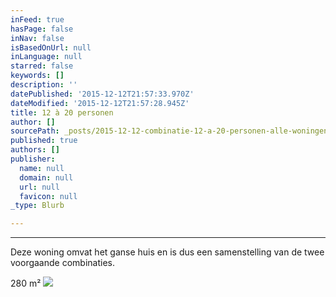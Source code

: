 ```yaml
---
inFeed: true
hasPage: false
inNav: false
isBasedOnUrl: null
inLanguage: null
starred: false
keywords: []
description: ''
datePublished: '2015-12-12T21:57:33.970Z'
dateModified: '2015-12-12T21:57:28.945Z'
title: 12 à 20 personen
author: []
sourcePath: _posts/2015-12-12-combinatie-12-a-20-personen-alle-woningen.md
published: true
authors: []
publisher:
  name: null
  domain: null
  url: null
  favicon: null
_type: Blurb

---
```

****

Deze woning omvat het ganse huis en is dus een samenstelling van de twee voorgaande combinaties. 

280 m²
![](https://the-grid-user-content.s3-us-west-2.amazonaws.com/e534c9fd-c17f-4e35-a953-abb56a013501.jpg)